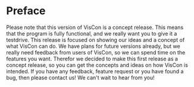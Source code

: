 
# Preface

Please note that this version of VisCon is a concept release. This means that the program is fully functional, and we really want you to give it a testdrive. This release is focused on showing our ideas and a concept of what VisCon can do. We have plans for future versions already, but we really need feedback from users of VisCon, so we can spend time on the features you want. Therefor we decided to make this first release as a concept release, so you can get the concepts and ideas on how VisCon is intended. If you have any feedback, feature request or you have found a bug, then please contact us! We can't wait to hear from you!